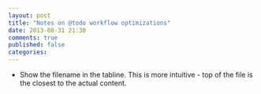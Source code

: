 ```yaml
---
layout: post
title: "Notes on @todo workflow optimizations"
date: 2013-08-31 21:30
comments: true
published: false
categories: 
---
```


- Show the filename in the tabline. This is more intuitive - top of the file
  is the closest to the actual content.
